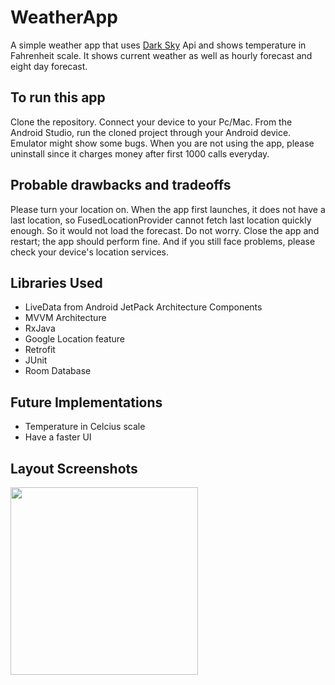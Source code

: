 # WeatherApp
A simple weather app that uses [Dark Sky](https://darksky.net/dev/docs) Api and shows temperature in Fahrenheit scale. It shows current weather as well as hourly forecast and eight day forecast.
## To run this app
Clone the repository. Connect your device to your Pc/Mac. From the Android Studio, run the cloned project through your 
Android device. Emulator might show some bugs. When you are not using the app, please uninstall since it charges money
after first 1000 calls everyday.
## Probable drawbacks and tradeoffs
Please turn your location on. When the app first launches, it does not have a last location, so FusedLocationProvider cannot fetch last location quickly enough.
So it would not load the forecast. Do not worry. Close the app and restart; the app should perform fine. And if you still
face problems, please check your device's location services. 
## Libraries Used
* LiveData from Android JetPack Architecture Components
* MVVM Architecture
* RxJava
* Google Location feature
* Retrofit
* JUnit
* Room Database
## Future Implementations
* Temperature in Celcius scale
* Have a faster UI
## Layout Screenshots
 
<img src="https://user-images.githubusercontent.com/44322211/56062104-5f020e00-5d39-11e9-86aa-7ce783514939.jpg" width="300">

